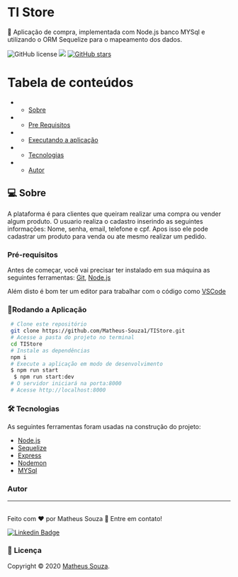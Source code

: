 <h1> TI Store </h1>

🎁 Aplicação de compra, implementada com  Node.js banco MYSql e utilizando o ORM Sequelize para o mapeamento dos dados.

![GitHub license](https://img.shields.io/github/license/Matheus-Souza1/TIStore)
![](https://img.shields.io/badge/languege-Portuguese-yellow)
[![GitHub stars](https://img.shields.io/github/stars/Matheus-Souza1/TIStore?color=FFF300&style=social)](https://github.com/Matheus-Souza1/TIStore)


Tabela de conteúdos 
================= 
<!--ts-->
  *  * [Sobre](#Sobre)
  *  * [Pre Requisitos](#pre-requisitos)
 *  * [Executando a aplicação](#rodando)
 * * [Tecnologias](#tecnologias)
 *  * [Autor](#autor)
 <!--te-->
 
 ## :computer: Sobre<a id="sobre"></a>

A plataforma é para clientes que queiram realizar uma compra ou vender algum produto. O usuario realiza o cadastro inserindo as seguintes informações: Nome, senha, email, telefone e cpf. Apos isso ele pode cadastrar um produto para venda ou ate mesmo realizar um pedido.

 
###  Pré-requisitos<a id="pre-requisitos"></a>

Antes de começar, você vai precisar ter instalado em sua máquina as seguintes ferramentas:
 [Git](https://git-scm.com/),
 [Node.js](https://nodejs.org/pt-br/)
 
 Além disto é bom ter um editor para trabalhar com o código como [VSCode](https://code.visualstudio.com/)
 
   ### 🎲Rodando a Aplicação<a id="rodando"></a>
   
````bash 
 # Clone este repositório
 git clone https://github.com/Matheus-Souza1/TIStore.git
 # Acesse a pasta do projeto no terminal
 cd TIStore
 # Instale as dependências
 npm i 
 # Execute a aplicação em modo de desenvolvimento
 $ npm run start 
  $ npm run start:dev
 # O servidor iniciará na porta:8000
 # Acesse http://localhost:8000
 ````


### 🛠 Tecnologias<a id="tecnologias"></a>
 As seguintes ferramentas foram usadas na construção do projeto:
 

 - [Node.js](https://nodejs.org/pt-br/) 
 - [Sequelize](https://sequelize.org/)
 - [Express](https://expressjs.com/pt-br/)
 - [Nodemon](https://nodemon.io)
 - [MYSql](https://www.mysql.com/)


### Autor <a id="autor"> </a>

---

<br />
<span> Feito com ❤️ por Matheus Souza 👋 Entre em contato! </span> 
</a> 

[![Linkedin Badge](https://img.shields.io/badge/Matheus%20Souza%20-blue?Style=flat&logo=linkedin&labelColor=blue=https://www.linkedin.com/in/matheus-souza-4a4b19189/)](https://www.linkedin.com/in/matheus-souza-4a4b19189/)

### :page_facing_up: **Licença**

Copyright © 2020 [Matheus Souza](https://github.com/Matheus-Souza1/TIStore).<br />
